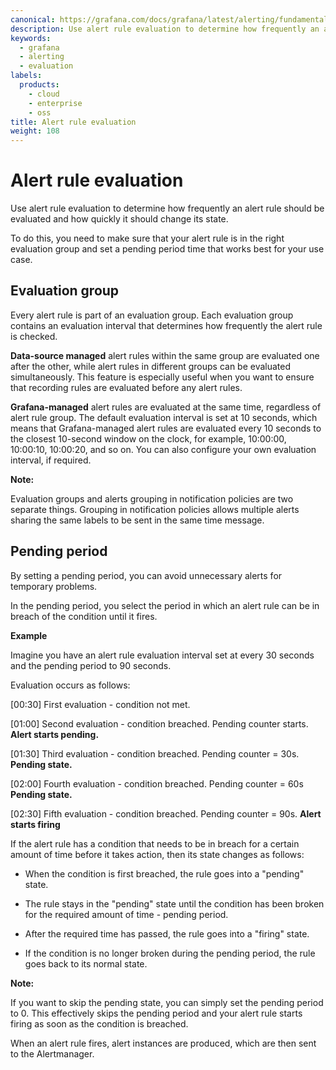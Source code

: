 ```yaml
---
canonical: https://grafana.com/docs/grafana/latest/alerting/fundamentals/alert-rules/rule-evaluation/
description: Use alert rule evaluation to determine how frequently an alert rule should be evaluated and how quickly it should change its state
keywords:
  - grafana
  - alerting
  - evaluation
labels:
  products:
    - cloud
    - enterprise
    - oss
title: Alert rule evaluation
weight: 108
---
```


# Alert rule evaluation

Use alert rule evaluation to determine how frequently an alert rule should be evaluated and how quickly it should change its state.

To do this, you need to make sure that your alert rule is in the right evaluation group and set a pending period time that works best for your use case.

## Evaluation group

Every alert rule is part of an evaluation group. Each evaluation group contains an evaluation interval that determines how frequently the alert rule is checked.

**Data-source managed** alert rules within the same group are evaluated one after the other, while alert rules in different groups can be evaluated simultaneously. This feature is especially useful when you want to ensure that recording rules are evaluated before any alert rules.

**Grafana-managed** alert rules are evaluated at the same time, regardless of alert rule group. The default evaluation interval is set at 10 seconds, which means that Grafana-managed alert rules are evaluated every 10 seconds to the closest 10-second window on the clock, for example, 10:00:00, 10:00:10, 10:00:20, and so on. You can also configure your own evaluation interval, if required.

**Note:**

Evaluation groups and alerts grouping in notification policies are two separate things. Grouping in notification policies allows multiple alerts sharing the same labels to be sent in the same time message.

## Pending period

By setting a pending period, you can avoid unnecessary alerts for temporary problems.

In the pending period, you select the period in which an alert rule can be in breach of the condition until it fires.

**Example**

Imagine you have an alert rule evaluation interval set at every 30 seconds and the pending period to 90 seconds.

Evaluation occurs as follows:

[00:30] First evaluation - condition not met.

[01:00] Second evaluation - condition breached.
Pending counter starts. **Alert starts pending.**

[01:30] Third evaluation - condition breached. Pending counter = 30s. **Pending state.**

[02:00] Fourth evaluation - condition breached. Pending counter = 60s **Pending state.**

[02:30] Fifth evaluation - condition breached. Pending counter = 90s. **Alert starts firing**

If the alert rule has a condition that needs to be in breach for a certain amount of time before it takes action, then its state changes as follows:

- When the condition is first breached, the rule goes into a "pending" state.

- The rule stays in the "pending" state until the condition has been broken for the required amount of time - pending period.

- After the required time has passed, the rule goes into a "firing" state.

- If the condition is no longer broken during the pending period, the rule goes back to its normal state.

**Note:**

If you want to skip the pending state, you can simply set the pending period to 0. This effectively skips the pending period and your alert rule starts firing as soon as the condition is breached.

When an alert rule fires, alert instances are produced, which are then sent to the Alertmanager.
